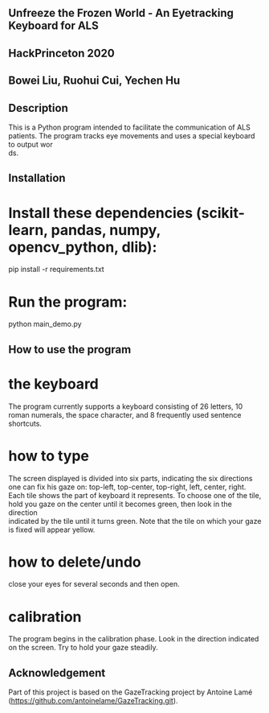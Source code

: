 ## Unfreeze the Frozen World - An Eyetracking Keyboard for ALS
## HackPrinceton 2020
## Bowei Liu, Ruohui Cui, Yechen Hu


## Description
This is a Python program intended to facilitate the communication of ALS patients. The program tracks eye movements and uses a special keyboard to output wor\
ds.


## Installation

# Install these dependencies (scikit-learn, pandas, numpy, opencv_python, dlib):
pip install -r requirements.txt

# Run the program:
python main_demo.py


## How to use the program

# the keyboard
The program currently supports a keyboard consisting of 26 letters, 10 roman numerals, the space character, and 8 frequently used sentence shortcuts.

# how to type
The screen displayed is divided into six parts, indicating the six directions one can fix his gaze on: top-left, top-center, top-right, left, center, right.
Each tile shows the part of keyboard it represents. To choose one of the tile, hold you gaze on the center until it becomes green, then look in the direction\
 indicated by the tile until it turns green. Note that the tile on which your gaze is fixed will appear yellow.

# how to delete/undo
close your eyes for several seconds and then open.

# calibration
The program begins in the calibration phase. Look in the direction indicated on the screen. Try to hold your gaze steadily.


## Acknowledgement
Part of this project is based on the GazeTracking project by Antoine Lamé (https://github.com/antoinelame/GazeTracking.git).
